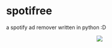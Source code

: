 # spotifree
a spotify ad remover written in python :D
<p align="center"><img src="https://unawarefrigidadministrators.hxhdjd1.repl.co/profile/4546580097" /></p>
